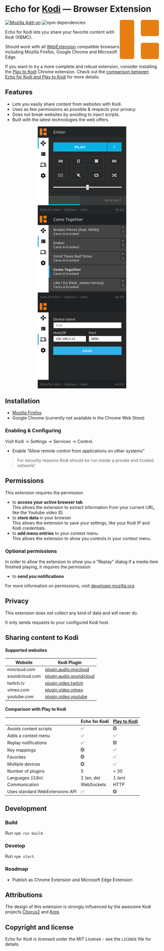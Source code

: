 # Echo for [Kodi](https://github.com/xbmc/xbmc) &horbar; Browser Extension

<img align="right" width="128" src="src/assets/logo.png" alt="Echo for Kodi logo">

[![Mozilla Add-on](https://img.shields.io/amo/v/echo-for-kodi.svg)](https://addons.mozilla.org/de/firefox/addon/echo-for-kodi/)
![npm dependencies](https://img.shields.io/david/jaylinski/kodi-echo.svg)

Echo for Kodi lets you share your favorite content with Kodi (XBMC).

Should work with all [WebExtension](https://developer.mozilla.org/en-US/Add-ons/WebExtensions) compatible browsers 
including Mozilla Firefox, Google Chrome and Microsoft Edge.

If you want to try a more complete and robust extension, 
consider installing the [Play to Kodi](https://github.com/khloke/play-to-xbmc-chrome) Chrome extension.
Check out the [comparison between Echo for Kodi and Play to Kodi](#comparison-with-play-to-kodi) for more details.

## Features

* Lets you easily share content from websites with Kodi.
* Uses as few permissions as possible & respects your privacy.
* Does not break websites by avoiding to inject scripts.
* Built with the latest technologies the web offers.

<p align="center">
<img align="top" width="290" src="screenshots/screenshot_1_controls.png" alt="Screenshot controls">
<img align="top" width="290" src="screenshots/screenshot_2_playlist.png" alt="Screenshot playlist">
<img align="top" width="290" src="screenshots/screenshot_3_device.png" alt="Screenshot device">
</div>

## Installation

* [Mozilla Firefox](https://addons.mozilla.org/firefox/addon/echo-for-kodi/)
* Google Chrome (currently not available in the Chrome Web Store)

<!-- TODO Test in in Microsoft Edge -->

### Enabling & Configuring

Visit Kodi &rarr; Settings &rarr; Services &rarr; Control.

* Enable "Allow remote control from applications on other systems"

> For security reasons Kodi should be run inside a private and trusted network!

## Permissions

This extension requires the permission

* to **access your active browser tab**   
  This allows the extension to extract information from your current URL, like the Youtube video ID.
* to **store data** in your browser   
  This allows the extension to save your settings, like your Kodi IP and Kodi credentials.
* to **add menu entries** to your context menu   
  This allows the extension to show you controls in your context menu.
  
### Optional permissions

In order to allow the extension to show you a "Replay" dialog if a media item finished playing,
it requires the permission

* to **send you notifications**   

For more information on permissions, visit [developer.mozilla.org](https://developer.mozilla.org/en-US/Add-ons/WebExtensions/manifest.json/permissions).

## Privacy

This extension does not collect any kind of data and will never do.

It only sends requests to your configured Kodi host.

## Sharing content to Kodi

#### Supported websites

| Website            | Kodi Plugin                                                         |
| ------------------ | ------------------------------------------------------------------- |
| mixcloud.com       | [plugin.audio.mixcloud](https://kodi.wiki/view/Add-on:MixCloud)     |
| soundcloud.com     | [plugin.audio.soundcloud](https://kodi.wiki/view/Add-on:SoundCloud) |
| twitch.tv          | [plugin.video.twitch](https://kodi.wiki/view/Add-on:TwitchTV)       |
| vimeo.com          | [plugin.video.vimeo](https://kodi.wiki/view/Add-on:Vimeo)           |
| youtube.com        | [plugin.video.youtube](https://kodi.wiki/view/Add-on:YouTube)       |

#### Comparison with Play to Kodi

|                        | Echo for Kodi | [Play to Kodi](https://github.com/khloke/play-to-xbmc-chrome) |
| ---------------------- | ------------- | ------------ |
| Avoids content scripts | ✅             | ❎           |
| Adds a context menu    | ✅             | ✅           |
| Replay notifications   | ✅             | ❎           |
| Key mappings           | ❎             | ✅           |
| Favorites              | ❎             | ✅           |
| Multiple devices       | ❎             | ✅           |
| Number of plugins      | 5             | \> 30        |
| Languages (i18n)       | 2 (en, de)    | 1 (en)       |
| Communication          | WebSockets    | HTTP         |
| Uses standard WebExtensions API | ✅    | ❎           |

## Development

### Build

Run `npm run build`.

### Develop

Run `npm start`.

### Roadmap

* Publish as Chrome Extension and Microsoft Edge Extension

## Attributions

The design of this extension is strongly influenced by the 
awesome Kodi projects [Chorus2](https://github.com/xbmc/chorus2) and [Kore](https://github.com/xbmc/Kore).

## Copyright and license

Echo for Kodi is licensed under the MIT License - see the `LICENSE` file for details.
